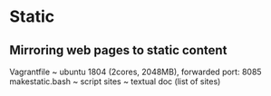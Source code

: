 # Static
## Mirroring web pages to static content
Vagrantfile ~ ubuntu 1804 (2cores, 2048MB), forwarded port: 8085
makestatic.bash ~ script
sites ~ textual doc (list of sites)
